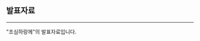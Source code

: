 ## 발표자료

__________________________________________________________________________________________________________________________________________________________


"조심하랑께"의 발표자료입니다.
